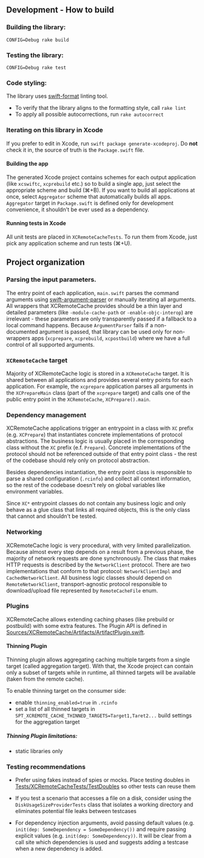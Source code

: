 ## Development - How to build

### Building the library:

`CONFIG=Debug rake build`

### Testing the library:

`CONFIG=Debug rake test`

### Code styling:

The library uses [swift-format](https://github.com/apple/swift-format) linting tool.

* To verify that the library aligns to the formatting style, call `rake lint`
* To apply all possible autocorrections, run `rake autocorrect`

### Iterating on this library in Xcode

If you prefer to edit in Xcode, run `swift package generate-xcodeproj`. Do **not** check it in, the source of truth is the `Package.swift` file.

#### Building the app

The generated Xcode project contains schemes for each output application (like `xcswiftc`, `xcprebuild` etc.) so to build a single app, just select the appropriate scheme and build (⌘+B). If you want to build all applications at once, select `Aggregator` scheme that automatically builds all apps. `Aggregator` target in `Package.swift` is defined only for development convenience, it shouldn't be ever used as a dependency.   

#### Running tests in Xcode

All unit tests are placed in `XCRemoteCacheTests`. To run them from Xcode, just pick any application scheme and run tests (⌘+U).   

## Project organization

### Parsing the input parameters.

The entry point of each application, `main.swift` parses the command arguments using [swift-argument-parser](https://github.com/apple/swift-argument-parser) or manually iterating all arguments. All wrappers that XCRemoteCache provides should be a thin layer and detailed parameters (like `-module-cache-path` or `-enable-objc-interop`) are irrelevant - these parameters are only transparently passed if a fallback to a local command happens. Because `ArgumentParser` fails if a non-documented argument is passed, that library can be used only for non-wrappers apps (`xcprepare`, `xcprebuild`, `xcpostbuild`) where we have a full control of all supported arguments.

### `XCRemoteCache` target

Majority of XCRemoteCache logic is stored in a `XCRemoteCache` target. It is shared between all applications and provides several entry points for each application. For example, the `xcprepare` application parses all arguments in the `XCPrepareMain` class (part of the `xcprepare` target) and calls one of the public entry point in the `XCRemoteCache`, `XCPrepare().main`. 

### Dependency management

XCRemoteCache applications trigger an entrypoint in a class with `XC` prefix (e.g. `XCPrepare`) that instantiates concrete implementations of protocol abstractions. The business logic is usually placed in the corresponding class without the `XC` prefix (e.f. `Prepare`). Concrete implementations of the protocol should not be referenced outside of that entry point class - the rest of the codebase should rely only on protocol abstraction.

Besides dependencies instantiation, the entry point class is responsible to parse a shared configuration (`.rcinfo`) and collect all context information, so the rest of the codebase doesn't rely on global variables like environment variables. 

Since `XC*` entrypoint classes do not contain any business logic and only behave as a glue class that links all required objects, this is the only class that cannot and shouldn't be tested.

### Networking

XCRemoteCache logic is very procedural, with very limited parallelization. Because almost every step depends on a result from a previous phase, the majority of network requests are done synchronously. The class that makes HTTP requests is described by the `NetworkClient` protocol. There are two implementations that conform to that protocol: `NetworkClientImpl` and `CachedNetworkClient`.
All business logic classes should depend on `RemoteNetworkClient`, transport-agnostic protocol responsible to download/upload file represented by `RemoteCacheFile` enum. 

### Plugins

XCRemoteCache allows extending caching phases (like prebuild or postbuild) with some extra features.  The Plugin API is defined in [Sources/XCRemoteCache/Artifacts/ArtifactPlugin.swift](../Sources/XCRemoteCache/Artifacts/ArtifactPlugin.swift). 

#### Thinning Plugin

Thinning plugin allows aggregating caching multiple targets from a single target (called aggregation target). With that, the Xcode project can contain only a subset of targets while in runtime, all thinned targets will be available (taken from the remote cache).

To enable thinning target on the consumer side:
* enable `thinning_enabled=true` in `.rcinfo`
* set a list of all thinned targets in `SPT_XCREMOTE_CACHE_THINNED_TARGETS=Target1,Taret2...` build settings for the aggregation target

##### Thinning Plugin limitations:

* static libraries only

### Testing recommendations

* Prefer using fakes instead of spies or mocks. Place testing doubles in [Tests/XCRemoteCacheTests/TestDoubles](../Tests/XCRemoteCacheTests/TestDoubles) so other tests can reuse them

* If you test a scenario that accesses a file on a disk, consider using the `DiskUsageSizeProviderTests` class that isolates a working directory and eliminates potential file leaks between testcases

* For dependency injection arguments, avoid passing default values (e.g. `init(dep: SomeDependency = SomeDependency())` and require passing explicit values (e.g. `init(dep: SomeDependency))`. It will be clear from a call site which dependencies is used and suggests adding a testcase when a new dependency is added.
